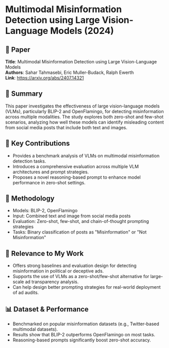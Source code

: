 # Multimodal Misinformation Detection using Large Vision-Language Models (2024)

## 📄 Paper
**Title**: Multimodal Misinformation Detection using Large Vision-Language Models  
**Authors**: Sahar Tahmasebi, Eric Muller-Budack, Ralph Ewerth  
**Link**: https://arxiv.org/abs/2407.14321

## 🧠 Summary
This paper investigates the effectiveness of large vision-language models (VLMs), particularly BLIP-2 and OpenFlamingo, for detecting misinformation across multiple modalities. The study explores both zero-shot and few-shot scenarios, analyzing how well these models can identify misleading content from social media posts that include both text and images.

## 📌 Key Contributions
- Provides a benchmark analysis of VLMs on multimodal misinformation detection tasks.
- Introduces a comprehensive evaluation across multiple VLM architectures and prompt strategies.
- Proposes a novel reasoning-based prompt to enhance model performance in zero-shot settings.

## 🔬 Methodology
- Models: BLIP-2, OpenFlamingo
- Input: Combined text and image from social media posts
- Evaluation: Zero-shot, few-shot, and chain-of-thought prompting strategies
- Tasks: Binary classification of posts as "Misinformation" or "Not Misinformation"

## 🔎 Relevance to My Work
- Offers strong baselines and evaluation design for detecting misinformation in political or deceptive ads.
- Supports the use of VLMs as a zero-shot/few-shot alternative for large-scale ad transparency analysis.
- Can help design better prompting strategies for real-world deployment of ad audits.

## 📊 Dataset & Performance
- Benchmarked on popular misinformation datasets (e.g., Twitter-based multimodal datasets).
- Results show that BLIP-2 outperforms OpenFlamingo on most tasks.
- Reasoning-based prompts significantly boost zero-shot accuracy.
